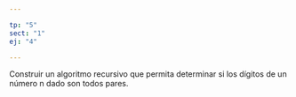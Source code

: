 ```yaml
---

tp: "5"
sect: "1"
ej: "4"

---
```


Construir un algoritmo recursivo que permita determinar si los dígitos de un número n dado son todos pares.